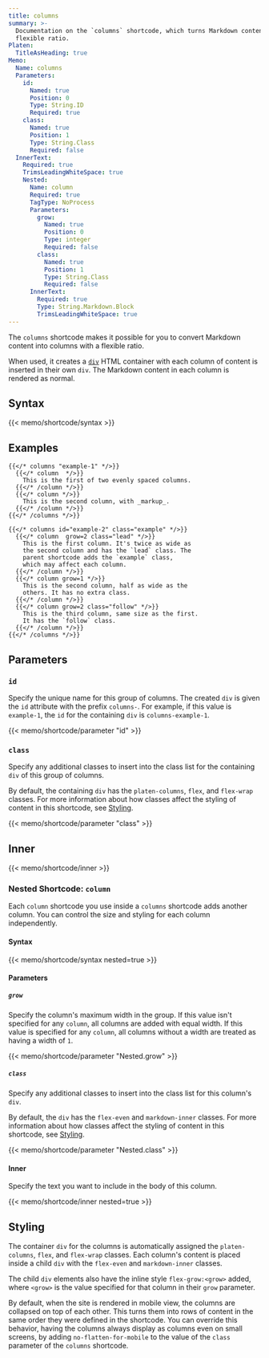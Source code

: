 ```yaml
---
title: columns
summary: >-
  Documentation on the `columns` shortcode, which turns Markdown content into columns with a
  flexible ratio.
Platen:
  TitleAsHeading: true
Memo:
  Name: columns
  Parameters:
    id:
      Named: true
      Position: 0
      Type: String.ID
      Required: true
    class:
      Named: true
      Position: 1
      Type: String.Class
      Required: false
  InnerText:
    Required: true
    TrimsLeadingWhiteSpace: true
    Nested:
      Name: column
      Required: true
      TagType: NoProcess
      Parameters:
        grow:
          Named: true
          Position: 0
          Type: integer
          Required: false
        class:
          Named: true
          Position: 1
          Type: String.Class
          Required: false
      InnerText:
        Required: true
        Type: String.Markdown.Block
        TrimsLeadingWhiteSpace: true
---
```


The `columns` shortcode makes it possible for you to convert Markdown content into columns with
a flexible ratio.

When used, it creates a [`div`][01] HTML container with each column of content is inserted in their
own `div`. The Markdown content in each column is rendered as normal.

## Syntax

{{< memo/shortcode/syntax >}}

## Examples

```memo-example-shortcode { title="Minimal Example" }
{{</* columns "example-1" */>}}
  {{</* column  */>}}
    This is the first of two evenly spaced columns.
  {{</* /column */>}}
  {{</* column */>}}
    This is the second column, with _markup_.
  {{</* /column */>}}
{{</* /columns */>}}
```

```memo-example-shortcode { title="Full Example" }
{{</* columns id="example-2" class="example" */>}}
  {{</* column  grow=2 class="lead" */>}}
    This is the first column. It's twice as wide as
    the second column and has the `lead` class. The
    parent shortcode adds the `example` class,
    which may affect each column.
  {{</* /column */>}}
  {{</* column grow=1 */>}}
    This is the second column, half as wide as the
    others. It has no extra class.
  {{</* /column */>}}
  {{</* column grow=2 class="follow" */>}}
    This is the third column, same size as the first.
    It has the `follow` class.
  {{</* /column */>}}
{{</* /columns */>}}
```

## Parameters

### `id`

Specify the unique name for this group of columns. The created `div` is given the `id` attribute
with the prefix `columns-`. For example, if this value is `example-1`, the `id` for the containing
`div` is `columns-example-1`.

{{< memo/shortcode/parameter "id" >}}

### `class`

Specify any additional classes to insert into the class list for the containing `div` of this group
of columns.

By default, the containing `div` has the `platen-columns`, `flex`, and `flex-wrap` classes. For more
information about how classes affect the styling of content in this shortcode, see
[Styling](#styling).

{{< memo/shortcode/parameter "class" >}}

## Inner

{{< memo/shortcode/inner >}}

### Nested Shortcode: `column`

Each `column` shortcode you use inside a `columns` shortcode adds another column. You can control
the size and styling for each column independently.

#### Syntax

{{< memo/shortcode/syntax nested=true >}}

#### Parameters

##### `grow`

Specify the column's maximum width in the group. If this value isn't specified for any `column`, all
columns are added with equal width. If this value is specified for any `column`, all columns without
a width are treated as having a width of `1`.

{{< memo/shortcode/parameter "Nested.grow" >}}

##### `class`

Specify any additional classes to insert into the class list for this column's `div`.

By default, the `div` has the `flex-even` and `markdown-inner` classes. For more information about
how classes affect the styling of content in this shortcode, see [Styling](#styling).

{{< memo/shortcode/parameter "Nested.class" >}}

#### Inner

Specify the text you want to include in the body of this column.

{{< memo/shortcode/inner nested=true >}}

## Styling

The container `div` for the columns is automatically assigned the `platen-columns`, `flex`, and
`flex-wrap` classes. Each column's content is placed inside a child `div` with the `flex-even` and
`markdown-inner` classes.

The child `div` elements also have the inline style `flex-grow:<grow>` added, where `<grow>` is the
value specified for that column in their `grow` parameter.

By default, when the site is rendered in mobile view, the columns are collapsed on top of each
other. This turns them into rows of content in the same order they were defined in the shortcode.
You can override this behavior, having the columns always display as columns even on small screens,
by adding `no-flatten-for-mobile` to the value of the `class` parameter of the `columns` shortcode.

<!-- Link References -->
[01]: https://developer.mozilla.org/en-US/docs/Web/HTML/Element/div
[02]: https://developer.mozilla.org/en-US/docs/Web/CSS/flex-grow
